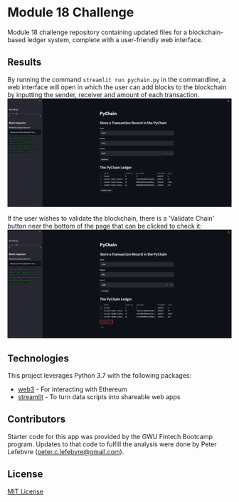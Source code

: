 # Module 18 Challenge
Module 18 challenge repository containing updated files for a blockchain-based ledger system, complete with a user-friendly web interface.

## Results
By running the command `streamlit run pychain.py` in the commandline, a web interface will open in which the user can add blocks to the blockchain by inputting the sender, receiver and amount of each transaction.
![AppSS](/Images/StreamlitApplicationScreenshot.png)

If the user wishes to validate the blockchain, there is a 'Validate Chain' button near the bottom of the page that can be clicked to check it:
![ValidationSS](/Images/StreamlitApplicationBlockchainValidated.png)


## Technologies

This project leverages Python 3.7 with the following packages:

* [web3](https://web3py.readthedocs.io/en/stable/) - For interacting with Ethereum
* [streamlit](https://streamlit.io/) - To turn data scripts into shareable web apps

## Contributors

Starter code for this app was provided by the GWU Fintech Bootcamp program. Updates to that code to fulfill the analysis were done by Peter Lefebvre (peter.c.lefebvre@gmail.com).

## License

[MIT License](https://github.com/plefebvre1/module_18_challenge/blob/main/LICENSE)
